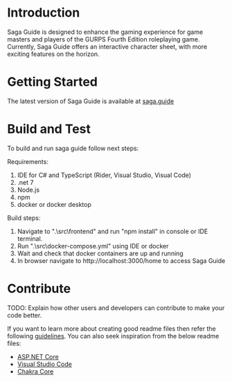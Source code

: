 # Introduction

Saga Guide is designed to enhance the gaming experience for game masters and players of the GURPS Fourth Edition roleplaying game.
Currently, Saga Guide offers an interactive character sheet, with more exciting features on the horizon.

# Getting Started

The latest version of Saga Guide is available at [saga.guide](https://saga.guide)

# Build and Test

To build and run saga guide follow next steps:

Requirements:
1. IDE for C# and TypeScript (Rider, Visual Studio, Visual Code)
2. .net 7
3. Node.js
4. npm
5. docker or docker desktop

Build steps:
1. Navigate to ".\src\frontend" and run "npm install" in console or IDE terminal.
2. Run ".\src\docker-compose.yml" using IDE or docker
3. Wait and check that docker containers are up and running
4. In browser navigate to http://localhost:3000/home to access Saga Guide

# Contribute

TODO: Explain how other users and developers can contribute to make your code better.

If you want to learn more about creating good readme files then refer the following [guidelines](https://docs.microsoft.com/en-us/azure/devops/repos/git/create-a-readme?view=azure-devops). You can also seek inspiration from the below readme files:

- [ASP.NET Core](https://github.com/aspnet/Home)
- [Visual Studio Code](https://github.com/Microsoft/vscode)
- [Chakra Core](https://github.com/Microsoft/ChakraCore)
